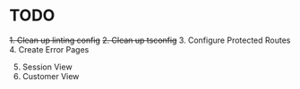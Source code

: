 # TODO

~~1. Clean up linting config~~
~~2. Clean up tsconfig~~ 3. Configure Protected Routes 4. Create Error Pages

5. Session View
6. Customer View

